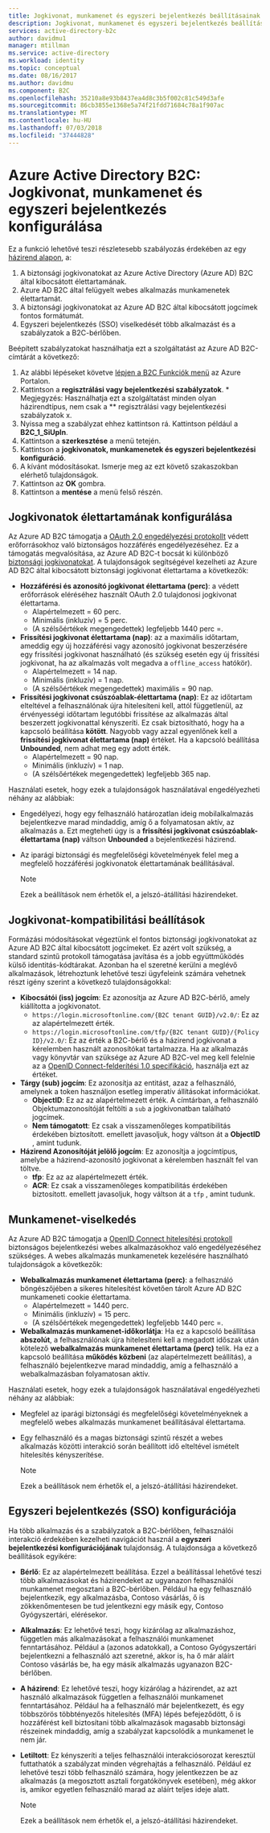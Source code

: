 ```yaml
---
title: Jogkivonat, munkamenet és egyszeri bejelentkezés beállításainak az Azure Active Directory B2C |} A Microsoft Docs
description: Jogkivonat, munkamenet és egyszeri bejelentkezés beállításainak az Azure Active Directory B2C-t.
services: active-directory-b2c
author: davidmu1
manager: mtillman
ms.service: active-directory
ms.workload: identity
ms.topic: conceptual
ms.date: 08/16/2017
ms.author: davidmu
ms.component: B2C
ms.openlocfilehash: 35210a8e93b8437ea4d8c3b5f002c81c549d3afe
ms.sourcegitcommit: 86cb3855e1368e5a74f21fdd71684c78a1f907ac
ms.translationtype: MT
ms.contentlocale: hu-HU
ms.lasthandoff: 07/03/2018
ms.locfileid: "37444828"
---
```

# <a name="azure-active-directory-b2c-token-session-and-single-sign-on-configuration"></a>Azure Active Directory B2C: Jogkivonat, munkamenet és egyszeri bejelentkezés konfigurálása

Ez a funkció lehetővé teszi részletesebb szabályozás érdekében az egy [házirend alapon](active-directory-b2c-reference-policies.md), a:

1. A biztonsági jogkivonatokat az Azure Active Directory (Azure AD) B2C által kibocsátott élettartamának.
2. Azure AD B2C által felügyelt webes alkalmazás munkamenetek élettartamát.
3. A biztonsági jogkivonatokat az Azure AD B2C által kibocsátott jogcímek fontos formátumát.
4. Egyszeri bejelentkezés (SSO) viselkedését több alkalmazást és a szabályzatok a B2C-bérlőben.

Beépített szabályzatokat használhatja ezt a szolgáltatást az Azure AD B2C-címtárát a következő:

1. Az alábbi lépéseket követve [lépjen a B2C Funkciók menü](active-directory-b2c-app-registration.md#navigate-to-b2c-settings) az Azure Portalon.
2. Kattintson a **regisztrálási vagy bejelentkezési szabályzatok**. * Megjegyzés: Használhatja ezt a szolgáltatást minden olyan házirendtípus, nem csak a ** regisztrálási vagy bejelentkezési szabályzatok x.
3. Nyissa meg a szabályzat ehhez kattintson rá. Kattintson például a **B2C_1_SiUpIn**.
4. Kattintson a **szerkesztése** a menü tetején.
5. Kattintson a **jogkivonatok, munkamenetek és egyszeri bejelentkezési konfiguráció**.
6. A kívánt módosításokat. Ismerje meg az ezt követő szakaszokban elérhető tulajdonságok.
7. Kattintson az **OK** gombra.
8. Kattintson a **mentése** a menü felső részén.

## <a name="token-lifetimes-configuration"></a>Jogkivonatok élettartamának konfigurálása

Az Azure AD B2C támogatja a [OAuth 2.0 engedélyezési protokollt](active-directory-b2c-reference-protocols.md) védett erőforrásokhoz való biztonságos hozzáférés engedélyezéséhez. Ez a támogatás megvalósítása, az Azure AD B2C-t bocsát ki különböző [biztonsági jogkivonatokat](active-directory-b2c-reference-tokens.md). A tulajdonságok segítségével kezelheti az Azure AD B2C által kibocsátott biztonsági jogkivonat élettartama a következők:

* **Hozzáférési és azonosító jogkivonat élettartama (perc)**: a védett erőforrások eléréséhez használt OAuth 2.0 tulajdonosi jogkivonat élettartama.
  * Alapértelmezett = 60 perc.
  * Minimális (inkluzív) = 5 perc.
  * (A szélsőértékek megengedettek) legfeljebb 1440 perc =.
* **Frissítési jogkivonat élettartama (nap)**: az a maximális időtartam, ameddig egy új hozzáférési vagy azonosító jogkivonat beszerzésére egy frissítési jogkivonat használható (és szükség esetén egy új frissítési jogkivonat, ha az alkalmazás volt megadva a `offline_access` hatókör).
  * Alapértelmezett = 14 nap.
  * Minimális (inkluzív) = 1 nap.
  * (A szélsőértékek megengedettek) maximális = 90 nap.
* **Frissítési jogkivonat csúszóablak-élettartama (nap)**: Ez az időtartam elteltével a felhasználónak újra hitelesíteni kell, attól függetlenül, az érvényességi időtartam legutóbbi frissítése az alkalmazás által beszerzett jogkivonattal kényszeríti. Ez csak biztosítható, hogy ha a kapcsoló beállítása **kötött**. Nagyobb vagy azzal egyenlőnek kell a **frissítési jogkivonat élettartama (nap)** értéket. Ha a kapcsoló beállítása **Unbounded**, nem adhat meg egy adott érték.
  * Alapértelmezett = 90 nap.
  * Minimális (inkluzív) = 1 nap.
  * (A szélsőértékek megengedettek) legfeljebb 365 nap.

Használati esetek, hogy ezek a tulajdonságok használatával engedélyezheti néhány az alábbiak:

* Engedélyezi, hogy egy felhasználó határozatlan ideig mobilalkalmazás bejelentkezve marad mindaddig, amíg ő a folyamatosan aktív, az alkalmazás a. Ezt megteheti úgy is a **frissítési jogkivonat csúszóablak-élettartama (nap)** váltson **Unbounded** a bejelentkezési házirend.
* Az iparági biztonsági és megfelelőségi követelmények felel meg a megfelelő hozzáférési jogkivonatok élettartamának beállításával.

    > [!NOTE]
    > Ezek a beállítások nem érhetők el, a jelszó-átállítási házirendeket.
    > 
    > 

## <a name="token-compatibility-settings"></a>Jogkivonat-kompatibilitási beállítások

Formázási módosításokat végeztünk el fontos biztonsági jogkivonatokat az Azure AD B2C által kibocsátott jogcímeket. Ez azért volt szükség, a standard szintű protokoll támogatása javítása és a jobb együttműködés külső identitás-kódtárakat. Azonban ha el szeretné kerülni a meglévő alkalmazások, létrehoztunk lehetővé teszi ügyfeleink számára vehetnek részt igény szerint a következő tulajdonságokkal:

* **Kibocsátói (iss) jogcím**: Ez azonosítja az Azure AD B2C-bérlő, amely kiállította a jogkivonatot.
  * `https://login.microsoftonline.com/{B2C tenant GUID}/v2.0/`: Ez az az alapértelmezett érték.
  * `https://login.microsoftonline.com/tfp/{B2C tenant GUID}/{Policy ID}/v2.0/`: Ez az érték a B2C-bérlő és a házirend jogkivonat a kérelemben használt azonosítókat tartalmazza. Ha az alkalmazás vagy könyvtár van szüksége az Azure AD B2C-vel meg kell felelnie az a [OpenID Connect-felderítési 1.0 specifikáció](http://openid.net/specs/openid-connect-discovery-1_0.html), használja ezt az értéket.
* **Tárgy (sub) jogcím**: Ez azonosítja az entitást, azaz a felhasználó, amelynek a token használjon esetleg imperatív állításokat információkat.
  * **ObjectID**: Ez az az alapértelmezett érték. A címtárban, a felhasználó Objektumazonosítóját feltölti a `sub` a jogkivonatban található jogcímek.
  * **Nem támogatott**: Ez csak a visszamenőleges kompatibilitás érdekében biztosított. emellett javasoljuk, hogy váltson át a **ObjectID** , amint tudunk.
* **Házirend Azonosítóját jelölő jogcím**: Ez azonosítja a jogcímtípus, amelybe a házirend-azonosító jogkivonat a kérelemben használt fel van töltve.
  * **tfp**: Ez az az alapértelmezett érték.
  * **ACR**: Ez csak a visszamenőleges kompatibilitás érdekében biztosított. emellett javasoljuk, hogy váltson át a `tfp` , amint tudunk.

## <a name="session-behavior"></a>Munkamenet-viselkedés

Az Azure AD B2C támogatja a [OpenID Connect hitelesítési protokoll](active-directory-b2c-reference-oidc.md) biztonságos bejelentkezési webes alkalmazásokhoz való engedélyezéséhez szükséges. A webes alkalmazás munkamenetek kezelésére használható tulajdonságok a következők:

* **Webalkalmazás munkamenet élettartama (perc)**: a felhasználó böngészőjében a sikeres hitelesítést követően tárolt Azure AD B2C munkameneti cookie élettartama.
  * Alapértelmezett = 1440 perc.
  * Minimális (inkluzív) = 15 perc.
  * (A szélsőértékek megengedettek) legfeljebb 1440 perc =.
* **Webalkalmazás munkamenet-időkorlátja**: Ha ez a kapcsoló beállítása **abszolút**, a felhasználónak újra hitelesíteni kell a megadott időszak után kötelező **webalkalmazás munkamenet élettartama (perc)** telik. Ha ez a kapcsoló beállítása **működés közbeni** (az alapértelmezett beállítás), a felhasználó bejelentkezve marad mindaddig, amíg a felhasználó a webalkalmazásban folyamatosan aktív.

Használati esetek, hogy ezek a tulajdonságok használatával engedélyezheti néhány az alábbiak:

* Megfelel az iparági biztonsági és megfelelőségi követelményeknek a megfelelő webes alkalmazás munkamenet beállításával élettartama.
* Egy felhasználó és a magas biztonsági szintű részét a webes alkalmazás közötti interakció során beállított idő elteltével ismételt hitelesítés kényszerítése. 

    > [!NOTE]
    > Ezek a beállítások nem érhetők el, a jelszó-átállítási házirendeket.
    > 
    > 

## <a name="single-sign-on-sso-configuration"></a>Egyszeri bejelentkezés (SSO) konfigurációja
Ha több alkalmazás és a szabályzatok a B2C-bérlőben, felhasználói interakció érdekében kezelheti navigációt használ a **egyszeri bejelentkezési konfigurációjának** tulajdonság. A tulajdonsága a következő beállítások egyikére:

* **Bérlő**: Ez az alapértelmezett beállítása. Ezzel a beállítással lehetővé teszi több alkalmazásokat és házirendeket az ugyanazon felhasználói munkamenet megosztani a B2C-bérlőben. Például ha egy felhasználó bejelentkezik, egy alkalmazásba, Contoso vásárlás, ő is zökkenőmentesen be tud jelentkezni egy másik egy, Contoso Gyógyszertári, elérésekor.
* **Alkalmazás**: Ez lehetővé teszi, hogy kizárólag az alkalmazáshoz, független más alkalmazásokat a felhasználói munkamenet fenntartásához. Például a (azonos adatokkal), a Contoso Gyógyszertári bejelentkezni a felhasználó azt szeretné, akkor is, ha ő már aláírt Contoso vásárlás be, ha egy másik alkalmazás ugyanazon B2C-bérlőben. 
* **A házirend**: Ez lehetővé teszi, hogy kizárólag a házirendet, az azt használó alkalmazások független a felhasználói munkamenet fenntartásához. Például ha a felhasználó már bejelentkezett, és egy többszörös többtényezős hitelesítés (MFA) lépés befejeződött, ő is hozzáférést kell biztosítani több alkalmazások magasabb biztonsági részeinek mindaddig, amíg a szabályzat kapcsolódik a munkamenet le nem jár.
* **Letiltott**: Ez kényszeríti a teljes felhasználói interakciósorozat keresztül futtathatók a szabályzat minden végrehajtás a felhasználó. Például ez lehetővé teszi több felhasználó számára, hogy jelentkezzen be az alkalmazás (a megosztott asztali forgatókönyvek esetében), még akkor is, amikor egyetlen felhasználó marad az aláírt teljes ideje alatt.

    > [!NOTE]
    > Ezek a beállítások nem érhetők el, a jelszó-átállítási házirendeket.
    > 
    > 

